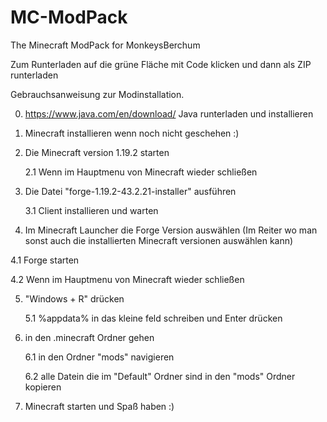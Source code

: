 # MC-ModPack
The Minecraft ModPack for MonkeysBerchum


Zum Runterladen auf die grüne Fläche mit Code klicken und dann als ZIP runterladen


Gebrauchsanweisung zur Modinstallation.


0. https://www.java.com/en/download/ Java runterladen und installieren


1. Minecraft installieren wenn noch nicht geschehen :)



2. Die Minecraft version 1.19.2 starten

   2.1 Wenn im Hauptmenu von Minecraft wieder schließen
   


3. Die Datei "forge-1.19.2-43.2.21-installer" ausführen

   3.1 Client installieren und warten


4. Im Minecraft Launcher die Forge Version auswählen (Im Reiter wo man sonst auch die installierten Minecraft versionen auswählen kann)

  4.1 Forge starten
  
  4.2 Wenn im Hauptmenu von Minecraft wieder schließen 


5. "Windows + R" drücken

   5.1 %appdata% in das kleine feld schreiben und Enter drücken


6. in den .minecraft Ordner gehen

   6.1 in den Ordner "mods" navigieren

   6.2 alle Datein die im "Default" Ordner sind in den "mods" Ordner kopieren


7. Minecraft starten und Spaß haben :)
